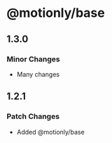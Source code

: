 # @motionly/base

## 1.3.0

### Minor Changes

- Many changes

## 1.2.1

### Patch Changes

- Added @motionly/base
